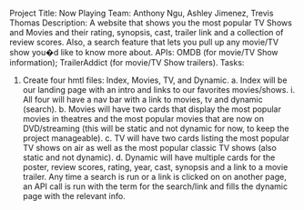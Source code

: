 Project Title: Now Playing
Team: Anthony Ngu, Ashley Jimenez, Trevis Thomas
Description: A website that shows you the most popular TV Shows and Movies and their rating, synopsis, cast, trailer link and a collection of review scores. Also, a search feature that lets you pull up any movie/TV show you�d like to know more about.
APIs: OMDB (for movie/TV Show information); TrailerAddict (for movie/TV Show trailers).
Tasks: 
1. Create four hmtl files: Index, Movies, TV, and Dynamic.
a. Index will be our landing page with an intro and links to our favorites movies/shows.
i. All four will have a nav bar with a link to movies, tv and dynamic (search).
b. Movies will have two cards that display the most popular movies in theatres and the most popular movies that are now on DVD/streaming (this will be static and not dynamic for now, to keep the project manageable).
c. TV will have two cards listing the most popular TV shows on air as well as the most popular classic TV shows (also static and not dynamic).
d. Dynamic will have multiple cards for the poster, review scores, rating, year, cast, synopsis and a link to a movie trailer. Any time a search is run or a link is clicked on on another page, an API call is run with the term for the search/link and fills the dynamic page with the relevant info.